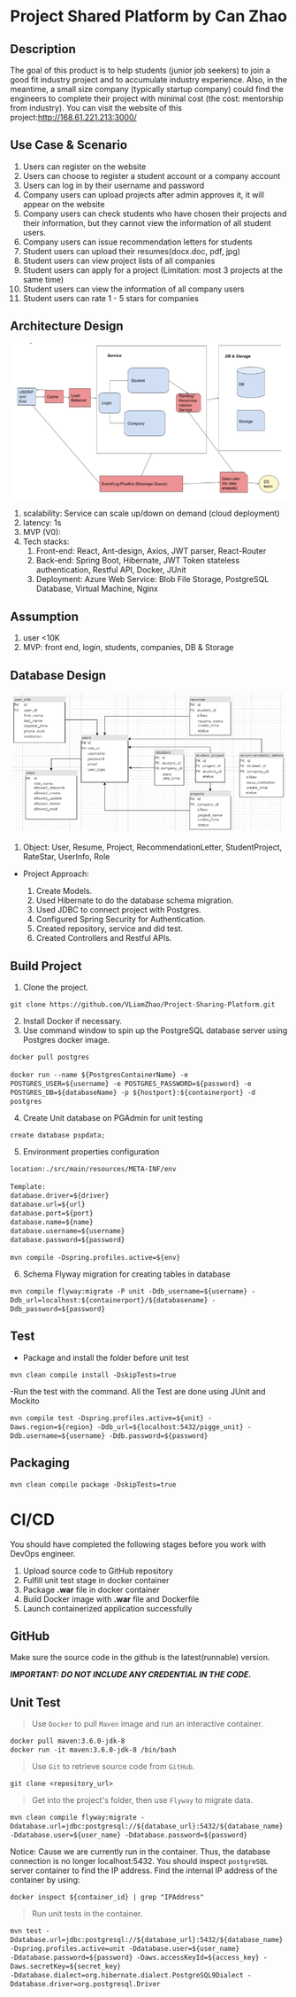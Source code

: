 # Project Shared Platform by Can Zhao
## Description 
The goal of this product is to help students (junior job seekers) to join a good fit industry project and to accumulate 
industry experience. Also, in the meantime, a small size company (typically startup company) could find the engineers 
to complete their project with minimal cost (the cost: mentorship from industry). You can visit the website of this project:http://168.61.221.213:3000/
## Use Case & Scenario
1. Users can register on the website
2. Users can choose to register a student account or a company account
3. Users can log in by their username and password
4. Company users can upload projects after admin approves it, it will appear on the website
5. Company users can check students who have chosen their projects and their information, but they cannot view the information of all student users.
6. Company users can issue recommendation letters for students
7. Student users can upload their resumes(docx.doc, pdf, jpg)
8. Student users can view project lists of all companies
9. Student users can apply for a project (Limitation: most 3 projects at the same time)
10. Student users can view the information of all company users
11. Student users can rate 1 - 5 stars for companies
## Architecture Design   
![Image of signUp](https://github.com/VLiamZhao/Project-Sharing-Platform/blob/master/src/main/resources/pspdesign.png?raw=true)
1. scalability: Service can scale up/down on demand (cloud deployment)
2. latency: 1s
3. MVP (V0):
4. Tech stacks:
    1. Front-end: React, Ant-design, Axios, JWT parser, React-Router
    2. Back-end: Spring Boot, Hibernate, JWT Token stateless authentication, Restful API, Docker, JUnit
    3. Deployment: Azure Web Service: Blob File Storage, PostgreSQL Database,  Virtual Machine, Nginx
## Assumption
1. user <10K
2. MVP: front end, login, students, companies, DB & Storage

## Database Design
![Image of signUp](https://github.com/VLiamZhao/Project-Sharing-Platform/blob/master/src/main/resources/database%20diagram.png?raw=true)
1. Object: User, Resume, Project, RecommendationLetter, StudentProject, RateStar, UserInfo, Role
* Project Approach:

    1. Create Models.
    2. Used Hibernate to do the database schema migration.
    3. Used JDBC to connect project with Postgres.
    4. Configured Spring Security for Authentication.
    5. Created repository, service and did test.
    6. Created Controllers and Restful APIs.
 
    

## Build Project
1. Clone the project.
```
git clone https://github.com/VLiamZhao/Project-Sharing-Platform.git
```
2. Install Docker if necessary.
3. Use command window to spin up the PostgreSQL database server using Postgres docker image.
```
docker pull postgres

docker run --name ${PostgresContainerName} -e POSTGRES_USER=${username} -e POSTGRES_PASSWORD=${password} -e POSTGRES_DB=${databaseName} -p ${hostport}:${containerport} -d postgres
```
4. Create Unit database on PGAdmin for unit testing
```
create database pspdata;
```
5. Environment properties configuration
```
location:./src/main/resources/META-INF/env
   
Template:
database.driver=${driver}
database.url=${url}
database.port=${port}
database.name=${name}
database.username=${username}
database.password=${password}
   
mvn compile -Dspring.profiles.active=${env}
```
6. Schema Flyway migration for creating tables in database
```
mvn compile flyway:migrate -P unit -Ddb_username=${username} -Ddb_url=localhost:${containerport}/${databasename} -Ddb_password=${password} 
```

## Test
- Package and install the folder before unit test 
```
mvn clean compile install -DskipTests=true
```
-Run the test with the command. All the Test are done using JUnit and Mockito
```
mvn compile test -Dspring.profiles.active=${unit} -Daws.region=${region} -Ddb_url=${localhost:5432/pigge_unit} -Ddb.username=${username} -Ddb.password=${password} 
```

## Packaging
```
mvn clean compile package -DskipTests=true
```

# CI/CD

You should have completed the following stages before you work with DevOps engineer.

  1. Upload source code to GitHub repository
  2. Fulfill unit test stage in docker container
  3. Package **.war** file in docker container
  4. Build Docker image with **.war** file and Dockerfile
  5. Launch containerized application successfully

## GitHub

Make sure the source code in the github is the latest(runnable) version.   

***IMPORTANT: DO NOT INCLUDE ANY CREDENTIAL IN THE CODE.***

## Unit Test
>Use `Docker` to pull `Maven` image and run an interactive container.
>
    docker pull maven:3.6.0-jdk-8
    docker run -it maven:3.6.0-jdk-8 /bin/bash

>Use `Git` to retrieve source code from `GitHub`.
>
    git clone <repository_url>
    
>Get into the project's folder, then use `Flyway` to migrate data.
>
    mvn clean compile flyway:migrate -Ddatabase.url=jdbc:postgresql://${database_url}:5432/${database_name} 
    -Ddatabase.user=${user_name} -Ddatabase.password=${password}
    
Notice: Cause we are currently run in the container. Thus, the database connection is no longer localhost:5432.
You should inspect `postgreSQL` server container to find the IP address. Find the internal IP address of the container by using:
    
    docker inspect ${container_id} | grep "IPAddress"
    
>Run unit tests in the container.
>
    mvn test -Ddatabase.url=jdbc:postgresql://${database_url}:5432/${database_name} -Dspring.profiles.active=unit -Ddatabase.user=${user_name} 
    -Ddatabase.password=${password} -Daws.accessKeyId=${access_key} -Daws.secretKey=${secret_key} 
    -Ddatabase.dialect=org.hibernate.dialect.PostgreSQL9Dialect -Ddatabase.driver=org.postgresql.Driver
